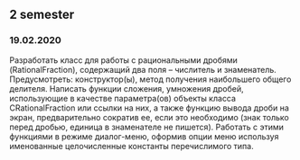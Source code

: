 ## 2 semester

### 19.02.2020

Разработать класс для работы с рациональными дробями (RationalFraction), содержащий два поля – числитель и знаменатель. Предусмотреть: конструктор(ы), метод получения наибольшего общего делителя. Написать функции сложения, умножения дробей, использующие в качестве параметра(ов) объекты класса CRationalFraction или ссылки на них, а также функцию вывода дроби на экран, предварительно сократив ее, если это необходимо (знак только перед дробью, единица в знаменателе не пишется). Работать с этими функциями в режиме диалог-меню, оформив опции меню используя именованные целочисленные константы перечислимого типа.